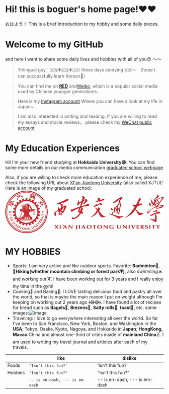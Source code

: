 # Hi! this is boguer's home page!❤❤️

おはよう！ This is a brief introduction to my hobby and some daily pieces.

# Welcome to my GitHub  

and here I want to share some daily lives and hobbies with all of you😊 ～～
> Trilingual guy：🇨🇳➕🇺🇸➕🇯🇵 these days studying 🇰🇷～ （hope I can successfully learn Korean🙏）

> You can find me on [**RED**](https://www.xiaohongshu.com/user/profile/5bff9f8944363b0946ea0a56?xhsshare=CopyLink&appuid=5bff9f8944363b0946ea0a56&apptime=1687152407) and[Weibo](https://weibo.com/u/3212139411), which is a popular social media used by Chinese younger generations.

> Here is my [Instagram account](https://instagram.com/zjr_boguer?igshid=MmIzYWVlNDQ5Yg==) Where you can have a look at my life in Japan~

>I am also interested in writing and reading. If you are willing to read my essays and movie reviews， please check my [WeChat public account](https://mp.weixin.qq.com/cgi-bin/home?t=home/index&lang=zh_CN&token=149300591) 

My Education Experiences
======
Hi! I'm your new friend studying at **Hokkaido University😄**. You can find some more details on our media communication [graduated school webpage](https://www.imc.hokudai.ac.jp/)

Also, if you are willing to check more education experience of me, please check the following URL about [XI'an Jiaotong University](http://sfs.xjtu.edu.cn/) (also called XJTU)!
Here is an image of my graduated school:![image](https://github.com/boguer31/boguer31.github.io/blob/main/picture/xjtu_logo.png)

MY HOBBIES
======
- Sports: I am very active and like outdoor sports. Favorite: **Badminton🏸️**, **🏃Hiking(whether mountain climbing or forest park💗)**, also *swimming🏊* and *working out🏋️*. I have been working out for 3 years and I really enjoy my time in the gym!
- Cooking🍲 and Baking🥐: I LOVE tasting delicious food and pastry all over the world, so that is maybe the main reason I put on weight although I'm keeping on working out 2 years ago ~~(😅😅)~~. I have found a lot of recipes for bread such as **Bagels🥯**, **Brezens🥨**, **Salty rolls🥐**, **toast🍞**, etc.
  some images:![image]()
- Traveling: I love to go everywhere interesting all over the world. So far I've been to San Francisco, New York, Boston, and Washington in the **USA**; Tokyo, Osaka, Kyoto, Nagoya, and Hokkaido in **Japan**; **HongKong, Macau** China and almost one-third of cities inside of **mainland China**✌️. I am used to writing my travel journal and articles after each of my travels.


|                |like                        |dislike                         |
|----------------|-------------------------------|-----------------------------|
|Foods|`'Isn't this fun?'`            |'Isn't this fun?'            |
|Hobbies          |`"Isn't this fun?"`            |"Isn't this fun?"            |
|          |`-- is en-dash, --- is em-dash`|-- is en-dash, --- is em-dash|

